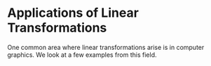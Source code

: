 Applications of Linear Transformations
=======================

One common area where linear transformations arise is in computer graphics.  We look at a few examples from this field.





